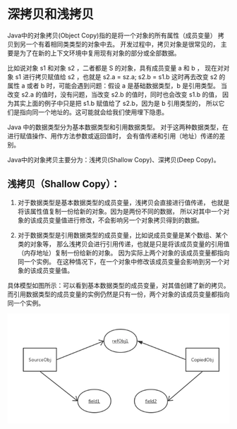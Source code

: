 # 深拷贝和浅拷贝

Java中的对象拷贝(Object Copy)指的是将一个对象的所有属性（成员变量）
拷贝到另一个有着相同类类型的对象中去。
开发过程中，拷贝对象是很常见的，
主要是为了在新的上下文环境中复用现有对象的部分或全部数据。

比如说对象 s1 和对象 s2 ，二者都是 S 的对象，具有成员变量 a 和 b ，
现在对对象 s1 进行拷贝赋值给 s2 ，也就是 s2.a = sz.a; s2.b = s1.b 
这时再去改变 s2 的属性 a 或者 b 时，可能会遇到问题：假设 a 是基础数据类型，b 是引用类型。
当改变 s2.a 的值时，没有问题，当改变 s2.b 的值时，同时也会改变 s1.b 的值，
因为其实上面的例子中只是把 s1.b 赋值给了 s2.b，因为是 b 引用类型的，
所以它们是指向同一个地址的。这可能就会给我们使用埋下隐患。

Java 中的数据类型分为基本数据类型和引用数据类型。
对于这两种数据类型，在进行赋值操作、用作方法参数或返回值时，
会有值传递和引用（地址）传递的差别。

Java中的对象拷贝主要分为：浅拷贝(Shallow Copy)、深拷贝(Deep Copy)。

## 浅拷贝（Shallow Copy）：

1. 对于数据类型是基本数据类型的成员变量，浅拷贝会直接进行值传递，
也就是将该属性值复制一份给新的对象。因为是两份不同的数据，
所以对其中一个对象的该成员变量值进行修改，不会影响另一个对象拷贝得到的数据。

2. 对于数据类型是引用数据类型的成员变量，比如说成员变量是某个数组、某个类的对象等，
那么浅拷贝会进行引用传递，也就是只是将该成员变量的引用值（内存地址）复制一份给新的对象。
因为实际上两个对象的该成员变量都指向同一个实例。
在这种情况下，在一个对象中修改该成员变量会影响到另一个对象的该成员变量值。

具体模型如图所示：可以看到基本数据类型的成员变量，对其值创建了新的拷贝。
而引用数据类型的成员变量的实例仍然是只有一份，两个对象的该成员变量都指向同一个实例。

![浅拷贝模型图](img/shallow_copy.webp)
